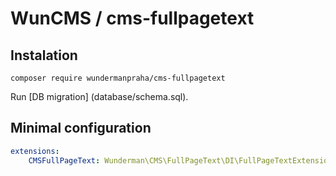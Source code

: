 # WunCMS / cms-fullpagetext

## Instalation

`composer require wundermanpraha/cms-fullpagetext`

Run [DB migration] (database/schema.sql).

## Minimal configuration

```yaml
extensions:
	CMSFullPageText: Wunderman\CMS\FullPageText\DI\FullPageTextExtension
```